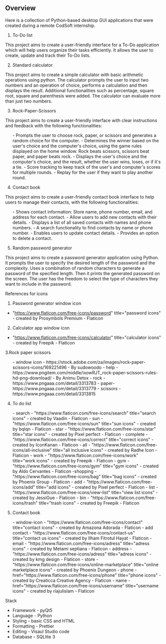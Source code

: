 <h2>Overview</h2>

Here is a collection of Python-based desktop GUI applications that were created during a remote CodSoft internship.

1. To-Do list
<p>This project aims to create a user-friendly interface for a To-Do application which
will help users organize their tasks efficiently. It allows the user to create, update
and track their To-Do lists.</p>

2. Standard calculator
<p>This project aims to create a simple calculator with basic arithmetic operations using python.
The calculator prompts the user to input two numbers and an operation of choice, performs a 
calculation and then displays the result. Additional functionalities such as percentage, square 
root, square and parenthesis were added. The calculator can evaluate more than just two numbers.</p>

3. Rock-Paper-Scissors
<p>This project aims to create a user-friendly interface with clear instructions and
feedback with the following functionalities:</p>
<ul>- Prompts the user to choose rock, paper, or scissors and generates a random choice for the computer.
- Determines the winner based on the user's choice and the computer's choice, using the game rules displayed
on the home window. Rock beats scissors, scissors beat paper, and paper beats rock.
- Displays the user's choice and the computer's choice, and the result, whether 
the user wins, loses, or if it's a tie.
- Score tracking to keep track of the user's and computer's scores for
multiple rounds.
- Replay for the user if they want to play another round.</ul>

4. Contact book
<p>This project aims to create a user-friendly contact book interface to help users to manage their contacts, with
the following functionalities:</p>
<ul>- Shows contact information: Store name, phone number, email, and address for each contact.
- Allow users to add new contacts with their details.
- Displays a list of all saved contacts with names and phone numbers.
- A search functionality to find contacts by name or phone number.
- Enables users to update contact details.
- Provides an option to delete a contact.</ul>

5. Random password generator
<p>This project aims to create a password generator application using Python. It prompts the user 
to specify the desired length of the password and the complexity. Uses a combination of random 
characters to generate a password of the specified length. Then it prints the generated password 
on the screen. The user has the freedom to select the type of characters they want to include
in the password.</p>

References for icons
1. Password generator window icon
- "https://www.flaticon.com/free-icons/password" title="password icons" - created by Prosymbols Premium - Flaticon

2. Calculator app window icon
- "https://www.flaticon.com/free-icons/calculator" title="calculator icons" - created by Freepik - Flaticon

3.Rock paper scissors
<ul>- window icon - https://stock.adobe.com/za/images/rock-paper-scissors-icons/169221496 - By sudowoodo 
- help - https://www.pngitem.com/middle/ixowRJT_rock-paper-scissors-rules-hd-png-download/ - By Animu Detox 
- rock - https://www.pngaaa.com/detail/3313783
- paper- https://www.pngaaa.com/detail/3313779
- scissors - https://www.pngaaa.com/detail/3313815</ul>

4. To do list
<ul>- search - "https://www.flaticon.com/free-icons/search" title="search icons" - created by Vaadin - Flaticon
- sun - "https://www.flaticon.com/free-icons/sun" title="sun icons" - created by bqlqn - Flaticon
- star - "https://www.flaticon.com/free-icons/star" title="star icons" - created by Pixel perfect - Flaticon
- complete -"https://www.flaticon.com/free-icons/correct" title="correct icons" - created by IconKanan - Flaticon
- all - "https://www.flaticon.com/free-icons/all-inclusive" title="all inclusive icons" - created by Radhe Icon - Flaticon
- work - "https://www.flaticon.com/free-icons/work" title="work icons" - created by Freepik - Flaticon
- gym - "https://www.flaticon.com/free-icons/gym" title="gym icons" - created by Aldo Cervantes - Flaticon
-shopping - "https://www.flaticon.com/free-icons/bag" title="bag icons" - created by Phoenix Group - Flaticon
- add - "https://www.flaticon.com/free-icons/add" title="add icons" - created by Pixel perfect - Flaticon
- list - "https://www.flaticon.com/free-icons/view-list" title="view list icons" - created by JessiGue - Flaticon
- bin - "https://www.flaticon.com/free-icons/trash" title="trash icons" - created by Freepik - Flaticon</ul>

5. Contact book
<ul>- window-icon - "https://www.flaticon.com/free-icons/contact" title="contact icons" - created by Amazona Adorada - Flaticon
- add contact - "https://www.flaticon.com/free-icons/contact-us" title="contact us icons" - created by Ilham Fitrotul Hayat - Flaticon
- email - "https://www.flaticon.com/free-icons/adress" title="adress icons" - created by Metami septiana - Flaticon
- address - "https://www.flaticon.com/free-icons/adress" title="adress icons" - created by kmg design - Flaticon
- store - "https://www.flaticon.com/free-icons/online-marketplace" title="online marketplace icons" - created by Phoenix Dungeon 
- phone - href="https://www.flaticon.com/free-icons/phone" title="phone icons" - created by Creaticca Creative Agency - Flaticon
- name - href="https://www.flaticon.com/free-icons/username" title="username icons" - created by riajulislam - Flaticon</ul>


Stack
- Framework - pyQt5
- Language - Python
- Styling - basic CSS and HTML
- Formatting - Prettier
- Editing - Visaul Studio code
- Database - SQLlite 3
